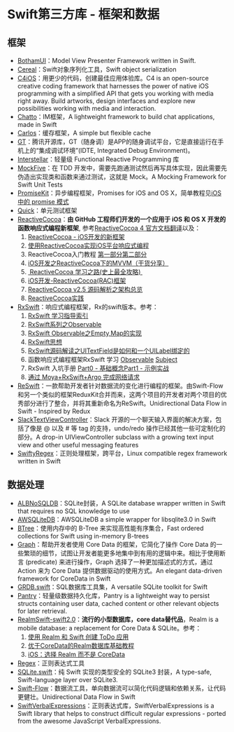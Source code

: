 # Swift第三方库 - 框架和数据
## 框架
- [BothamUI][1]：Model View Presenter Framework written in Swift.
- [Cereal][2]：Swift对象序列化工具，Swift object serialization
- [C4iOS][3]：用更少的代码，创建最佳应用体验库。C4 is an open-source creative coding framework that harnesses the power of native iOS programming with a simplified API that gets you working with media right away. Build artworks, design interfaces and explore new possibilities working with media and interaction.
- [Chatto][4]：IM框架，A lightweight framework to build chat applications, made in Swift
- [Carlos][5]：缓存框架，A simple but flexible cache
- [GT][6]：腾讯开源库，GT（随身调）是APP的随身调试平台，它是直接运行在手机上的“集成调试环境”(IDTE, Integrated Debug Environment)。
- [Interstellar][7]：轻量级 Functional Reactive Programming 库
- [MockFive][8]：在 TDD 开发中，需要先跑通测试然后再写具体实现，因此需要先伪造出实现类和函数来通过测试，这就是 Mock。A Mocking Framework for Swift Unit Tests
- [PromiseKit][9]：异步编程框架，Promises for iOS and OS X，简单教程见[iOS 中的 promise 模式][10]
- [Quick][11]：单元测试框架
- [ReactiveCocoa][12]：**由 GitHub 工程师们开发的一个应用于 iOS 和 OS X 开发的函数响应式编程新框架**, 参考[ReactiveCocoa 4 官方文档翻译][13]以及：
	1. [ReactiveCocoa - iOS开发的新框架][14]
	2. [使用ReactiveCocoa实现iOS平台响应式编程][15]
	2. ReactiveCocoa入门教程 [第一部分][16][第二部分][17]
	3. [iOS开发之ReactiveCocoa下的MVVM（干货分享）][18]
	4. [ ReactiveCocoa 学习之路(史上最全攻略) ][19]
	5. [iOS开发-ReactiveCocoa(RAC)框架][20]
	6. [ReactiveCocoa v2.5 源码解析之架构总览][21]
	7. [ReactiveCocoa实践][22]
- [RxSwift][23]：响应式编程框架，Rx的swift版本。参考：
	1. [RxSwift 学习指导索引][24]
	1. [RxSwift系列之Observable][25]
	2. [RxSwift Observable之Empty,Map的实现][26]
	3. [RxSwift思想][27]
	4. [RxSwift源码解读之UITextField是如何和一个UILabel绑定的][28]
	5. 函数响应式编程框架RxSwift 学习 [Observable][29] [Subject][30]
	6. RxSwift 入坑手册 [Part0 - 基础概念][31][Part1 - 示例实战][32]
	7. [通过 Moya+RxSwift+Argo 完成网络请求][33]
- [ReSwift][34]：一款帮助开发者针对数据流的变化进行编程的框架。由Swift-Flow和另一个类似的框架ReduxKit合并而来，这两个项目的开发者对两个项目的优秀部分进行了整合，并将其重新命名为ReSwift。Unidirectional Data Flow in Swift - Inspired by Redux
- [SlackTextViewController][35]：Slack 开源的一个聊天输入界面的解决方案，包括了像是 @ 以及 # 等 tag 的支持，undo/redo 操作已经其他一些可定制化的部分。A drop-in UIViewController subclass with a growing text input view and other useful messaging features
- [SwiftyRegex][36]：正则处理框架，跨平台，Linux compatible regex framework written in Swift

## 数据处理
- [ALBNoSQLDB][37]：SQLite封装，A SQLite database wrapper written in Swift that requires no SQL knowledge to use
- [AWSQLiteDB][38]：AWSQLiteDB a simple wrapper for libsqlite3.0 in Swift
- [BTree][39]：使用内存中的 B-Tree 来实现高性能有序集合，Fast ordered collections for Swift using in-memory B-trees
- [Graph][40]：帮助开发者使用 Core Data 的框架，它简化了操作 Core Data 的一些繁琐的细节，试图让开发者能更多地集中到有用的逻辑中来。相比于使用断言 (predicate) 来进行操作，Graph 选择了一种更加描述式的方式，通过 Action 来为 Core Data 提供数据驱动的使用方式。An elegant data-driven framework for CoreData in Swift
- [GRDB.swift][41]：SQL数据库工具集，A versatile SQLite toolkit for Swift
- [Pantry][42]：轻量级数据持久化库，Pantry is a lightweight way to persist structs containing user data, cached content or other relevant objects for later retrieval.
- [RealmSwift-swift2.0][43]：**流行的小型数据库，core data替代品**，Realm is a mobile database: a replacement for Core Data & SQLite。参考：
	1. [使用 Realm 和 Swift 创建 ToDo 应用][44]
	2. [优于CoreData的Realm数据库基础教程][45]
	3. [iOS：选择 Realm 而不是 CoreData][46]
- [Regex][47]：正则表达式工具
- [SQLite.swift][48]：纯 Swift 实现的类型安全的 SQLite3 封装，A type-safe, Swift-language layer over SQLite3.
- [Swift-Flow][49]：数据流工具，单向数据流可以简化代码逻辑和依赖关系，让代码更健壮。Unidirectional Data Flow in Swift
- [SwiftVerbalExpressions][50]：正则表达式库，SwiftVerbalExpressions is a Swift library that helps to construct difficult regular expressions - ported from the awesome JavaScript VerbalExpressions.


[1]:	https://github.com/Karumi/BothamUI "BothamUI"
[2]:	https://github.com/Weebly/Cereal "Cereal"
[3]:	https://github.com/C4Framework/C4iOS "C4iOS"
[4]:	https://github.com/badoo/Chatto "Chatto"
[5]:	https://github.com/WeltN24/Carlos "Carlos"
[6]:	https://github.com/TencentOpen/GT "GT"
[7]:	https://github.com/JensRavens/Interstellar "Interstellar"
[8]:	https://github.com/DeliciousRaspberryPi/MockFive "MockFive"
[9]:	https://github.com/mxcl/PromiseKit "PromiseKit"
[10]:	http://nathanli.cn/2015/11/15/ios-%E4%B8%AD%E7%9A%84-promise-%E6%A8%A1%E5%BC%8F/ "iOS 中的 promise 模式"
[11]:	https://github.com/Quick/Quick "Quick"
[12]:	https://github.com/ReactiveCocoa/ReactiveCocoa "ReactiveCocoa"
[13]:	http://www.jianshu.com/p/226f33fcce51 "ReactiveCocoa 4 官方文档翻译"
[14]:	http://www.devtang.com/blog/2014/02/11/reactivecocoa-introduction
[15]:	http://www.itiger.me/?p=38
[16]:	http://www.cnblogs.com/tmacforever/p/4878180.html "ReactiveCocoa入门教程——第一部分(转)"
[17]:	http://www.cnblogs.com/tmacforever/p/4882462.html "ReactiveCocoa入门教程——第二部分(转)"
[18]:	http://www.cnblogs.com/ludashi/p/4925042.html "iOS开发之ReactiveCocoa下的MVVM（干货分享）"
[19]:	http://runningyoung.github.io/ios/ReactiveCocoa/ "ReactiveCocoa 学习之路(史上最全攻略)"
[20]:	http://yimouleng.com/2015/12/20/ios-ReactiveCocoa/ "iOS开发-ReactiveCocoa(RAC)框架"
[21]:	http://blog.leichunfeng.com/blog/2015/12/25/reactivecocoa-v2-dot-5-yuan-ma-jie-xi-zhi-jia-gou-zong-lan/ "ReactiveCocoa v2.5 源码解析之架构总览"
[22]:	http://beice1990.duapp.com/reactivecocoashi-jian/ "ReactiveCocoa实践"
[23]:	https://github.com/ReactiveX/RxSwift "RxSwift"
[24]:	http://t.swift.gg/d/2-rxswift
[25]:	http://fengdeng.github.io/blog/2016/01/12/rxswiftxi-lie-zhi-observable/ "RxSwift系列之Observable"
[26]:	http://fengdeng.github.io/blog/2016/01/13/rxswift-observablezhi-just/ "RxSwift Observable之Empty,Map的实现"
[27]:	http://fengdeng.github.io/blog/2016/01/19/rxswiftsi-xiang/ "RxSwift思想"
[28]:	http://fengdeng.github.io/blog/2016/01/22/rxswift-dao-di-[?]-ge-uitextfieldshi-ru-he-he-[?]-ge-uilabelbang-ding-de/ "RxSwift源码解读之UITextField是如何和一个UILabel绑定的"
[29]:	http://www.jianshu.com/p/2351ba7f22e4 "函数响应式编程框架RxSwift 学习——Observable"
[30]:	http://www.jianshu.com/p/209cae2a54a1 "函数响应式编程框架RxSwift 学习——Subject"
[31]:	http://blog.callmewhy.com/2015/09/21/rxswift-getting-started-0/ "RxSwift 入坑手册 Part0 - 基础概念"
[32]:	http://blog.callmewhy.com/2015/09/23/rxswift-getting-started-1/ "RxSwift 入坑手册 Part1 - 示例实战"
[33]:	http://blog.callmewhy.com/2015/11/01/moya-rxswift-argo-lets-go/ "通过 Moya+RxSwift+Argo 完成网络请求"
[34]:	https://github.com/ReSwift/ReSwift "ReSwift"
[35]:	https://github.com/slackhq/SlackTextViewController "SlackTextViewController"
[36]:	https://github.com/maxadamski/SwiftyRegex "SwiftyRegex"
[37]:	https://github.com/AaronBratcher/ALBNoSQLDB
[38]:	https://github.com/adow/AWSQLiteDB "AWSQLiteDB"
[39]:	https://github.com/lorentey/BTree "BTree"
[40]:	https://github.com/CosmicMind/Graph "Graph"
[41]:	https://github.com/groue/GRDB.swift "GRDB.swift"
[42]:	https://github.com/nickoneill/Pantry "Pantry"
[43]:	https://github.com/realm/realm-cocoa/tree/master/RealmSwift-swift2.0 "RealmSwift-swift2.0"
[44]:	http://swift.gg/2015/12/08/building-a-todo-app-using-realm-and-swift/ "使用 Realm 和 Swift 创建 ToDo 应用"
[45]:	http://www.cnblogs.com/jgCho/p/5286444.html "优于CoreData的Realm数据库基础教程"
[46]:	http://swift.gg/2015/12/08/ios-realm-instead-of-coredata/ "iOS：选择 Realm 而不是 CoreData"
[47]:	https://github.com/sharplet/Regex "Regex"
[48]:	https://github.com/stephencelis/SQLite.swift "SQLite.swift"
[49]:	https://github.com/Swift-Flow/Swift-Flow "Swift-Flow"
[50]:	https://github.com/VerbalExpressions/SwiftVerbalExpressions "SwiftVerbalExpressions"